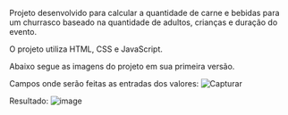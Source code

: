 Projeto desenvolvido para calcular a quantidade de carne e bebidas para um churrasco baseado na quantidade de adultos, crianças e duração do evento.

O projeto utiliza HTML, CSS e JavaScript.

Abaixo segue as imagens do projeto em sua primeira versão.

Campos onde serão feitas as entradas dos valores:
![Capturar](https://user-images.githubusercontent.com/78448272/113734644-e341be80-96d1-11eb-96d0-f0ea064e2fb2.JPG)

Resultado:
![image](https://user-images.githubusercontent.com/78448272/113734939-2a2fb400-96d2-11eb-870c-55e39da8fcbb.png)
